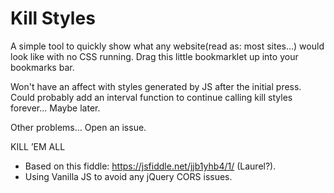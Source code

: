 # Kill Styles

A simple tool to quickly show what any website(read as: most sites...) would look like with no CSS running. Drag this little bookmarklet up into your bookmarks bar.

Won't have an affect with styles generated by JS after the initial press. Could probably add an interval function to continue calling kill styles forever... Maybe later.

Other problems... Open an issue.

KILL ’EM ALL

- Based on this fiddle: https://jsfiddle.net/jjb1yhb4/1/ (Laurel?).
- Using Vanilla JS to avoid any jQuery CORS issues.
